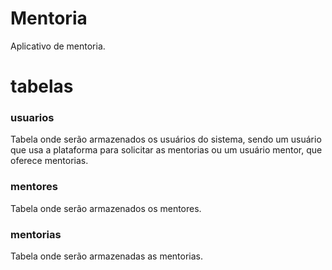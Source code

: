 # Mentoria
Aplicativo de mentoria.

<h1>tabelas</h2>
<h3>usuarios</h3>
<p>Tabela onde serão armazenados os usuários do sistema, sendo um usuário que usa a plataforma para solicitar as mentorias ou um usuário mentor, que oferece mentorias.</p>
<h3>mentores</h3>
<p>Tabela onde serão armazenados os mentores.</p>
<h3>mentorias</h3>
<p>Tabela onde serão armazenadas as mentorias.</p>
